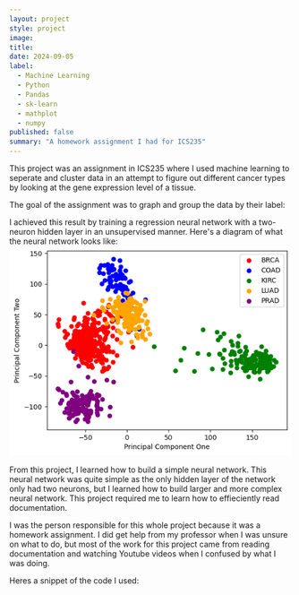 ```yaml
---
layout: project
style: project
image:
title: 
date: 2024-09-05
label:
  - Machine Learning
  - Python
  - Pandas
  - sk-learn
  - mathplot
  - numpy
published: false
summary: "A homework assignment I had for ICS235"
---
```


This project was an assignment in ICS235 where I used machine learning to seperate and cluster data in an attempt to figure out different cancer types by looking at the gene expression level of a tissue. 

The goal of the assignment was to graph and group the data by their label:
<image>

I achieved this result by training a regression neural network with a two-neuron hidden layer in an unsupervised manner. Here's a diagram of what the neural network looks like:
![A diagram of my neural network](/img/machine-learning-ICS235/machine-learning-ICS235-result.png)

From this project, I learned how to build a simple neural network. This neural network was quite simple as the only hidden layer of the network only had two neurons, but I learned how to build larger and more complex neural network. This project required me to learn how to effieciently read documentation. 

I was the person responsible for this whole project because it was a homework assignment. I did get help from my professor when I was unsure on what to do, but most of the work for this project came from reading documentation and watching Youtube videos when I confused by what I was doing.

Heres a snippet of the code I used:
```

```

